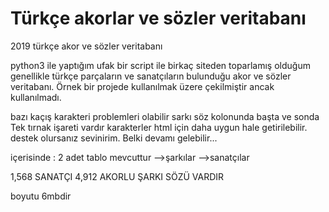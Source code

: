 # Türkçe akorlar ve sözler veritabanı

2019 türkçe akor ve sözler veritabanı

python3 ile yaptığım ufak bir script ile birkaç siteden toparlamış olduğum genellikle türkçe parçaların ve sanatçıların bulunduğu
akor ve sözler veritabanı. Örnek bir projede kullanılmak üzere çekilmiştir ancak kullanılmadı.

bazı kaçış karakteri problemleri olabilir sarkı söz kolonunda başta ve sonda Tek tırnak işareti vardır
karakterler html için daha uygun hale getirilebilir. destek olursanız sevinirim. Belki devamı gelebilir...

içerisinde :
2 adet tablo mevcuttur
        -->şarkılar
        -->sanatçılar

1,568 SANATÇI
4,912 AKORLU ŞARKI SÖZÜ VARDIR

boyutu 6mbdir

